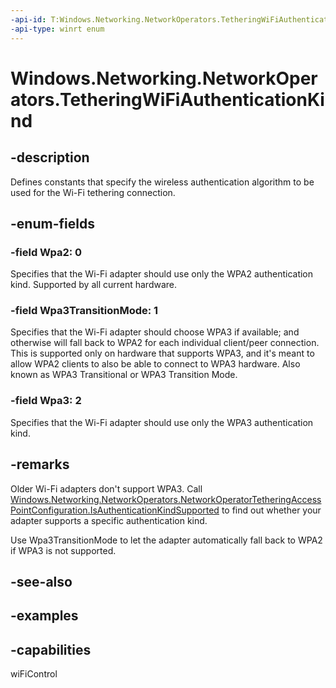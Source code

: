 ```yaml
---
-api-id: T:Windows.Networking.NetworkOperators.TetheringWiFiAuthenticationKind
-api-type: winrt enum
---
```


# Windows.Networking.NetworkOperators.TetheringWiFiAuthenticationKind

<!--
public enum TetheringWiFiAuthenticationKind
-->


## -description

Defines constants that specify the wireless authentication algorithm to be used for the Wi-Fi tethering connection.

## -enum-fields

### -field Wpa2: 0

Specifies that the Wi-Fi adapter should use only the WPA2 authentication kind. Supported by all current hardware.

### -field Wpa3TransitionMode: 1

Specifies that the Wi-Fi adapter should choose WPA3 if available; and otherwise will fall back to WPA2 for each individual client/peer connection. This is supported only on hardware that supports WPA3, and it's meant to allow WPA2 clients to also be able to connect to WPA3 hardware. Also known as WPA3 Transitional or WPA3 Transition Mode.

### -field Wpa3: 2

Specifies that the Wi-Fi adapter should use only the WPA3 authentication kind.

## -remarks

Older Wi-Fi adapters don't support WPA3. Call [Windows.Networking.NetworkOperators.NetworkOperatorTetheringAccessPointConfiguration.IsAuthenticationKindSupported]() to find out whether your adapter supports a specific authentication kind.

Use Wpa3TransitionMode to let the adapter automatically fall back to WPA2 if WPA3 is not supported.

## -see-also

## -examples

## -capabilities
wiFiControl
